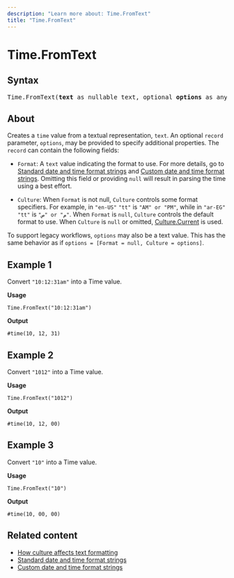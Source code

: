 ```yaml
---
description: "Learn more about: Time.FromText"
title: "Time.FromText"
---
```

# Time.FromText

## Syntax

<pre>
Time.FromText(<b>text</b> as nullable text, optional <b>options</b> as any) as nullable time
</pre>
  
## About

Creates a `time` value from a textual representation, `text`. An optional `record` parameter, `options`, may be provided to specify additional properties. The `record` can contain the following fields:

* `Format`: A `text` value indicating the format to use. For more details, go to [Standard date and time format strings](standard-date-and-time-format-strings.md) and [Custom date and time format strings](custom-date-and-time-format-strings.md). Omitting this field or providing `null` will result in parsing the time using a best effort.

* `Culture`: When `Format` is not null, `Culture` controls some format specifiers. For example, in `"en-US"` `"tt"` is `"AM" or "PM"`, while in `"ar-EG"` `"tt"` is `"ص" or "م"`. When `Format` is `null`, `Culture` controls the default format to use. When `Culture` is `null` or omitted, [Culture.Current](culture-current.md) is used.

To support legacy workflows, `options` may also be a text value. This has the same behavior as if `options = [Format = null, Culture = options]`.

## Example 1

Convert `"10:12:31am"` into a Time value.

**Usage**

```powerquery-m
Time.FromText("10:12:31am")
```

**Output**

`#time(10, 12, 31)`

## Example 2

Convert `"1012"` into a Time value.

**Usage**

```powerquery-m
Time.FromText("1012")
```

**Output**

`#time(10, 12, 00)`

## Example 3

Convert `"10"` into a Time value.

**Usage**

```powerquery-m
Time.FromText("10")
```

**Output**

`#time(10, 00, 00)`

## Related content

* [How culture affects text formatting](how-culture-affects-text-formatting.md)
* [Standard date and time format strings](standard-date-and-time-format-strings.md)
* [Custom date and time format strings](custom-date-and-time-format-strings.md)
